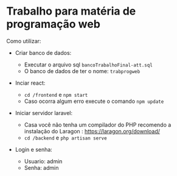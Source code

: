# Trabalho para matéria de programação web

Como utilizar:

- Criar banco de dados:
  - Executar o arquivo sql `bancoTrabalhoFinal-att.sql`
  - O banco de dados de ter o nome: `trabprogweb`

- Inciar react:
  - `cd /frontend` e `npm start`
  - Caso ocorra algum erro execute o comando `npm update`

- Iniciar servidor laravel:
  - Casa você não tenha um compilador do PHP recomendo a instalação do Laragon : https://laragon.org/download/
  - `cd /backend` e `php artisan serve`

- Login e senha:
  - Usuario: admin
  - Senha: admin
